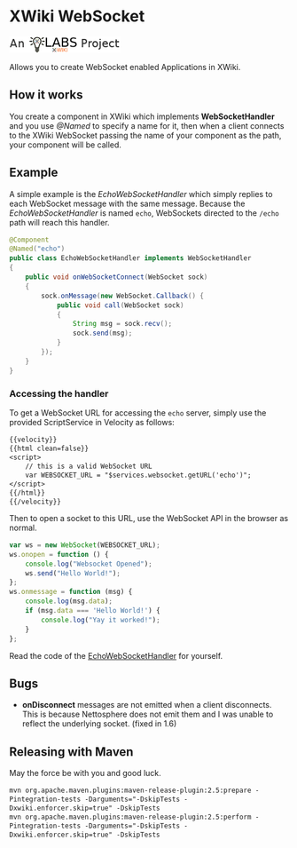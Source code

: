 # XWiki WebSocket

[![XWiki labs logo](https://raw.githubusercontent.com/xwiki-labs/xwiki-labs-logo/master/projects/xwikilabs/xwikilabsproject.png "XWiki labs")](https://labs.xwiki.com/xwiki/bin/view/Projects/XWikiLabsProject)

Allows you to create WebSocket enabled Applications in XWiki.

## How it works

You create a component in XWiki which implements **WebSocketHandler** and you use *@Named* to
specify a name for it, then when a client connects to the XWiki WebSocket passing the name of
your component as the path, your component will be called.

## Example

A simple example is the *EchoWebSocketHandler* which simply replies to each WebSocket message
with the same message. Because the *EchoWebSocketHandler* is named `echo`, WebSockets directed to
the `/echo` path will reach this handler.

```java
@Component
@Named("echo")
public class EchoWebSocketHandler implements WebSocketHandler
{
    public void onWebSocketConnect(WebSocket sock)
    {
        sock.onMessage(new WebSocket.Callback() {
            public void call(WebSocket sock)
            {
                String msg = sock.recv();
                sock.send(msg);
            }
        });
    }
}
```

### Accessing the handler

To get a WebSocket URL for accessing the `echo` server, simply use the provided ScriptService
in Velocity as follows:

```
{{velocity}}
{{html clean=false}}
<script>
    // this is a valid WebSocket URL
    var WEBSOCKET_URL = "$services.websocket.getURL('echo')";
</script>
{{/html}}
{{/velocity}}
```

Then to open a socket to this URL, use the WebSocket API in the browser as normal.

```javascript
var ws = new WebSocket(WEBSOCKET_URL);
ws.onopen = function () {
    console.log("Websocket Opened");
    ws.send("Hello World!");
};
ws.onmessage = function (msg) {
    console.log(msg.data);
    if (msg.data === 'Hello World!') {
        console.log("Yay it worked!");
    }
};
```

Read the code of the [EchoWebSocketHandler](https://github.com/xwiki-contrib/xwiki-contrib-websocket/tree/master/xwiki-contrib-websocket-nettosphere/src/main/java/org.xwiki.websocket/EchoWebSocketHandler.java)
for yourself.

## Bugs

* **onDisconnect** messages are not emitted when a client disconnects. This is because
Nettosphere does not emit them and I was unable to reflect the underlying socket. (fixed in 1.6)

## Releasing with Maven
May the force be with you and good luck.

    mvn org.apache.maven.plugins:maven-release-plugin:2.5:prepare -Pintegration-tests -Darguments="-DskipTests -Dxwiki.enforcer.skip=true" -DskipTests
    mvn org.apache.maven.plugins:maven-release-plugin:2.5:perform -Pintegration-tests -Darguments="-DskipTests -Dxwiki.enforcer.skip=true" -DskipTests
